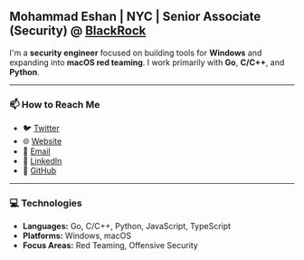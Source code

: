## Mohammad Eshan | NYC | Senior Associate (Security) @ [ BlackRock](https://blackrock.com)  

I'm a **security engineer** focused on building tools for **Windows** and expanding into **macOS red teaming**. I work primarily with **Go**, **C/C++**, and **Python**.  

---

### 📫 How to Reach Me  
- 🐦 [Twitter](https://x.com/eshannnnnnn)  
- 🌐 [Website](https://eshan.io)  
- 📩 [Email](mailto:hi@eshan.io)  
- 👔 [LinkedIn](https://linkedin.com/in/moheshan)  
- 🐙 [GitHub](https://github.com/eshannnnn)  

---

### 💻 Technologies  
- **Languages:** Go, C/C++, Python, JavaScript, TypeScript  
- **Platforms:** Windows, macOS  
- **Focus Areas:** Red Teaming, Offensive Security

